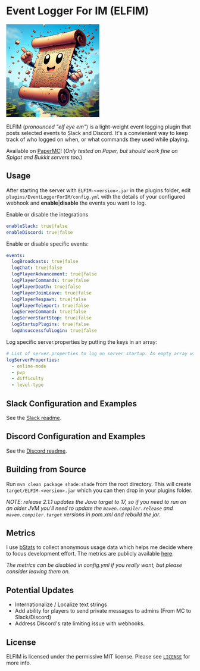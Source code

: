 # Event Logger For IM (ELFIM)

![logo](./resources/logo_small.png)

ELFIM (_pronounced "elf eye em"_) is a light-weight event logging plugin that posts selected events to Slack and Discord. It's a convienient way to keep track of who logged on when, or what commands they used while playing.

Available on [PaperMC](https://hangar.papermc.io/HideTheMonkey/EventLoggerForIM)! (_Only tested on Paper, but should work fine on Spigot and Bukkit servers too._)

## Usage

After starting the server with `ELFIM-<version>.jar` in the plugins folder, edit `plugins/EventLoggerForIM/config.yml` with the details of your configured webhook and **enable**|**disable** the events you want to log.

Enable or disable the integrations

```yaml
enableSlack: true|false
enableDiscord: true|false
```

Enable or disable specific events:

```yaml
events:
  logBroadcasts: true|false
  logChat: true|false
  logPlayerAdvancement: true|false
  logPlayerCommands: true|false
  logPlayerDeath: true|false
  logPlayerJoinLeave: true|false
  logPlayerRespawn: true|false
  logPlayerTeleport: true|false
  logServerCommand: true|false
  logServerStartStop: true|false
  logStartupPlugins: true|false
  logUnsuccessfulLogin: true|false
```

Log specific server.properties by putting the keys in an array:

```yaml
# List of server.properties to log on server startup. An empty array will disable the feature.
logServerProperties:
  - online-mode
  - pvp
  - difficulty
  - level-type
```

## Slack Configuration and Examples

See the [Slack readme](./resources/Slack.md).

## Discord Configuration and Examples

See the [Discord readme](./resources/Discord.md).

## Building from Source

Run `mvn clean package shade:shade` from the root directory. This will create `target/ELFIM-<version>.jar` which you can then drop in your plugins folder.

_NOTE: release 2.1.1 updates the Java target to 17, so if you need to run on an older JVM you'll need to update the `maven.compiler.release` and `maven.compiler.target` versions in pom.xml and rebuild the jar._

## Metrics

I use [bStats](https://bstats.org/) to collect anonymous usage data which helps me decide where to focus development effort. The metrics are publicly available [here](https://bstats.org/plugin/bukkit/EventLoggerForIM/20980).

_The metrics can be disabled in config.yml if you really want, but please consider leaving them on._

## Potential Updates

- Internationalize / Localize text strings
- Add ability for players to send private messages to admins (From MC to Slack/Discord)
- Address Discord's rate limiting issue with webhooks.

## License

ELFIM is licensed under the permissive MIT license. Please see [`LICENSE`](https://github.com/HideTheMonkey/EventLogForIM/blob/main/LICENSE) for more info.
